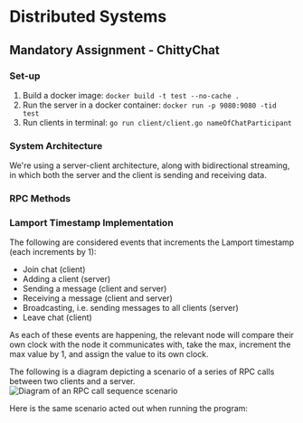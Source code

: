 <!-- # The largest heading
## The second largest heading
###### The smallest heading -->

# Distributed Systems
## Mandatory Assignment - ChittyChat

### Set-up 
1. Build a docker image: 
`docker build -t test --no-cache .`
2. Run the server in a docker container: 
`docker run -p 9080:9080 -tid test`
3. Run clients in terminal: 
`go run client/client.go nameOfChatParticipant`

### System Architecture
We're using a server-client architecture, along with bidirectional streaming, in which both the server and the client is sending and receiving data.

### RPC Methods
<!-- Describe what RPC methods are implemented, of what type, and what messages types are used for communication -->

### Lamport Timestamp Implementation
<!-- - Describe how you have implemented the calculation of the Lamport timestamps -->
The following are considered events that increments the Lamport timestamp (each increments by 1): 
- Join chat (client)
- Adding a client (server)
- Sending a message (client and server)
- Receiving a message (client and server)
- Broadcasting, i.e. sending messages to all clients (server)
- Leave chat (client)

As each of these events are happening, the relevant node will compare their own clock with the node it communicates with, take the max, increment the max value by 1, and assign the value to its own clock. 

<!-- - Provide a diagram, that traces a sequence of RPC calls together with the Lamport
timestamps, that corresponds to a chosen sequence of interactions: Client X joins, Client X Publishes, ..., Client X leaves. Include documentation (system logs) in your appendix. -->
The following is a diagram depicting a scenario of a series of RPC calls between two clients and a server.
![Diagram of an RPC call sequence scenario](https://github.com/ingridkarinaf/chittyChat/chatScenario.png)

Here is the same scenario acted out when running the program: 

<!-- - Provide a link to a Git repo with your source code in the report -->
<!-- - Include system logs, that document the requirements are met, in the appendix of
your report -->

